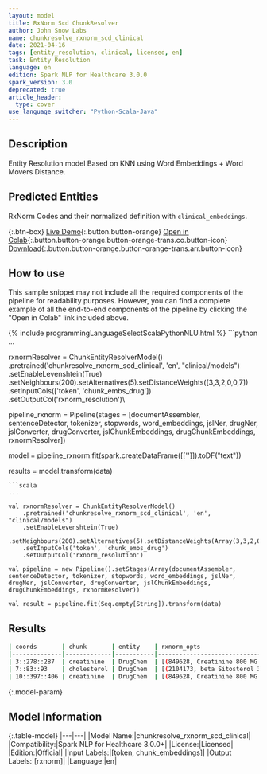 ```yaml
---
layout: model
title: RxNorm Scd ChunkResolver
author: John Snow Labs
name: chunkresolve_rxnorm_scd_clinical
date: 2021-04-16
tags: [entity_resolution, clinical, licensed, en]
task: Entity Resolution
language: en
edition: Spark NLP for Healthcare 3.0.0
spark_version: 3.0
deprecated: true
article_header:
  type: cover
use_language_switcher: "Python-Scala-Java"
---
```


## Description

Entity Resolution model Based on KNN using Word Embeddings + Word Movers Distance.

## Predicted Entities

RxNorm Codes and their normalized definition with `clinical_embeddings`.

{:.btn-box}
[Live Demo](https://nlp.johnsnowlabs.com/demo){:.button.button-orange}
[Open in Colab](https://colab.research.google.com/github/JohnSnowLabs/spark-nlp-workshop/blob/master/tutorials/Certification_Trainings/Healthcare/3.Clinical_Entity_Resolvers.ipynb){:.button.button-orange.button-orange-trans.co.button-icon}
[Download](https://s3.amazonaws.com/auxdata.johnsnowlabs.com/clinical/models/chunkresolve_rxnorm_scd_clinical_en_3.0.0_3.0_1618603397185.zip){:.button.button-orange.button-orange-trans.arr.button-icon}

## How to use

This sample snippet may not include all the required components of the pipeline for readability purposes. However, you can find a complete example of all the end-to-end components of the pipeline by clicking the "Open in Colab" link included above.




<div class="tabs-box" markdown="1">
{% include programmingLanguageSelectScalaPythonNLU.html %}
```python
...

rxnormResolver = ChunkEntityResolverModel()\
    .pretrained('chunkresolve_rxnorm_scd_clinical', 'en', "clinical/models")\
    .setEnableLevenshtein(True)\
    .setNeighbours(200).setAlternatives(5).setDistanceWeights([3,3,2,0,0,7])\
    .setInputCols(['token', 'chunk_embs_drug'])\
    .setOutputCol('rxnorm_resolution')\

pipeline_rxnorm = Pipeline(stages = [documentAssembler, sentenceDetector, tokenizer, stopwords, word_embeddings, jslNer, drugNer, jslConverter, drugConverter, jslChunkEmbeddings, drugChunkEmbeddings, rxnormResolver])

model = pipeline_rxnorm.fit(spark.createDataFrame([['']]).toDF("text"))

results = model.transform(data)
```
```scala
...

val rxnormResolver = ChunkEntityResolverModel()
    .pretrained('chunkresolve_rxnorm_scd_clinical', 'en', "clinical/models")
    .setEnableLevenshtein(True)
    .setNeighbours(200).setAlternatives(5).setDistanceWeights(Array(3,3,2,0,0,7))
    .setInputCols('token', 'chunk_embs_drug')
    .setOutputCol('rxnorm_resolution')

val pipeline = new Pipeline().setStages(Array(documentAssembler, sentenceDetector, tokenizer, stopwords, word_embeddings, jslNer, drugNer, jslConverter, drugConverter, jslChunkEmbeddings, drugChunkEmbeddings, rxnormResolver))

val result = pipeline.fit(Seq.empty[String]).transform(data)
```
</div>

## Results

```bash
| coords       | chunk       | entity    | rxnorm_opts                                                                             |
|--------------|-------------|-----------|-----------------------------------------------------------------------------------------|
| 3::278::287  | creatinine  | DrugChem  | [(849628, Creatinine 800 MG Oral Capsule), (252180, Urea 10 MG/ML Topical Lotion), ...] |
| 7::83::93    | cholesterol | DrugChem  | [(2104173, beta Sitosterol 35 MG Oral Tablet), (832876, phytosterol esters 500 MG O...] |
| 10::397::406 | creatinine  | DrugChem  | [(849628, Creatinine 800 MG Oral Capsule), (252180, Urea 10 MG/ML Topical Lotion), ...] |
```

{:.model-param}
## Model Information

{:.table-model}
|---|---|
|Model Name:|chunkresolve_rxnorm_scd_clinical|
|Compatibility:|Spark NLP for Healthcare 3.0.0+|
|License:|Licensed|
|Edition:|Official|
|Input Labels:|[token, chunk_embeddings]|
|Output Labels:|[rxnorm]|
|Language:|en|
